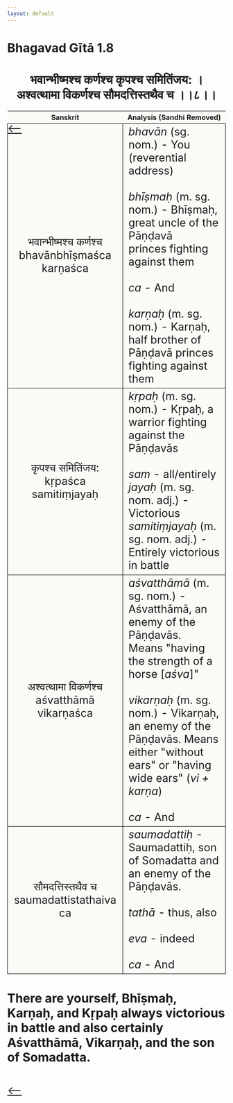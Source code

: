 ```yaml
---
layout: default
---
```

<!---
Text can be **bold**, _italic_, or ~~strikethrough~~.

[Link to another page](./another-page.html)

There should be whitespace between paragraphs.

There should be whitespace between paragraphs. We recommend including a README, or a file with information about your project.
--->

# Bhagavad Gītā 1.8

<style>
table {
  border-collapse: collapse;
  border-style: hidden;
}
th {
  background: #FBFAF7;
}
td {
  font-size: 25px;
  background: #FBFAF7;
  border: 1px solid black;
}
div.move {
  font-size: 25px;
}
</style>

<h1 style="text-align:center">
भवान्भीष्मश्च कर्णश्च कृपश्च समितिंजय: ।<br>
अश्वत्थामा विकर्णश्च सौमदत्तिस्तथैव च ।।८।।
</h1>
<div class="move" style="position:relative;min-width:960px">
 <p style="position: absolute;left:0;top:0"><a href="./v1-7.html">⟵</a></p>
</div>
<div class="move" style="position:relative;min-width:960px">
 <p style="position: absolute;right:0;top:0"><a href="./v1-9.html">⟶</a></p>
</div>

| Sanskrit | Analysis (Sandhi Removed) |
|:-:|-|
|  भवान्भीष्मश्च कर्णश्च<br>bhavānbhīṣmaśca karṇaśca | <em>bhavān</em> (sg. nom.) - You (reverential address)<br><br><em>bhīṣmaḥ</em> (m. sg. nom.) - Bhīṣmaḥ, great uncle of the Pāṇḍavā <br>princes fighting against them<br><br><em>ca</em> - And<br><br><em>karṇaḥ</em> (m. sg. nom.) - Karṇaḥ, half brother of Pāṇḍavā princes fighting against them  |
| कृपश्च समितिंजय:<br>kṛpaśca samitiṃjayaḥ | <em>kṛpaḥ</em> (m. sg. nom.) - Kṛpaḥ, a warrior fighting against the Pāṇḍavās<br><br><em>sam</em> - all/entirely<br><em>jayaḥ</em> (m. sg. nom. adj.) - Victorious<br><em>samitiṃjayaḥ</em> (m. sg. nom. adj.) - Entirely victorious in battle |
| अश्वत्थामा विकर्णश्च<br>aśvatthāmā vikarṇaśca | <em>aśvatthāmā</em> (m. sg. nom.) - Aśvatthāmā, an enemy of the Pāṇḍavās. <br>Means "having the strength of a horse [<em>aśva</em>]"<br><br><em>vikarṇaḥ</em> (m. sg. nom.) - Vikarṇaḥ, an enemy of the Pāṇḍavās. Means either "without ears" or "having wide ears" (<em>vi + karṇa</em>)<br><br><em>ca</em> - And |
| सौमदत्तिस्तथैव च<br>saumadattistathaiva ca | <em>saumadattiḥ</em> - Saumadattiḥ, son of Somadatta and an enemy of the Pāṇḍavās.<br><br><em>tathā</em> - thus, also<br><br><em>eva</em> - indeed<br><br><em>ca</em> - And |

<h1>
There are yourself, Bhīṣmaḥ, Karṇaḥ, and Kṛpaḥ always victorious in battle
and also certainly Aśvatthāmā, Vikarṇaḥ, and the son of Somadatta.
</h1>
<div class="move" style="position:relative;min-width:960px">
 <p style="position: absolute;left:0;top:0"><a href="./v1-7.html">⟵</a></p>
</div>
<div class="move" style="position:relative;min-width:960px">
 <p style="position: absolute;right:0;top:0"><a href="./v1-9.html">⟶</a></p>
</div>
